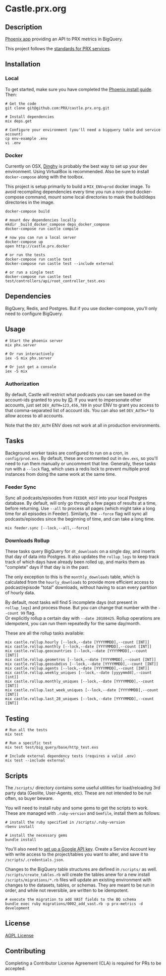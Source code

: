 # Castle.prx.org

## Description

[Phoenix app](http://www.phoenixframework.org) providing an API to PRX metrics in BigQuery.

This project follows the [standards for PRX services](https://github.com/PRX/meta.prx.org/wiki/Project-Standards#services).

## Installation

### Local

To get started, make sure you have completed the [Phoenix install guide](https://hexdocs.pm/phoenix/installation.html#content).  Then:

```
# Get the code
git clone git@github.com:PRX/castle.prx.org.git

# Install dependencies
mix deps.get

# Configure your environment (you'll need a bigquery table and service account)
cp env-example .env
vi .env
```

### Docker

Currently on OSX, [Dinghy](https://github.com/codekitchen/dinghy) is probably
the best way to set up your dev environment.  Using VirtualBox is recommended.
Also be sure to install `docker-compose` along with the toolbox.

This project is setup primarily to build a `MIX_ENV=prod` docker image. To avoid
recompiling dependencies every time you run a non-prod docker-compose command,
mount some local directories to mask the build/deps directories in the image.

```
docker-compose build

# mount dev dependencies locally
mkdir _build_docker_compose deps_docker_compose
docker-compose run castle compile

# now you can run a local server
docker-compose up
open http://castle.prx.docker

# or run the tests
docker-compose run castle test
docker-compose run castle test --include external

# or run a single test
docker-compose run castle test test/controllers/api/root_controller_test.exs
```

## Dependencies

BigQuery, Redis, and Postgres.  But if you use docker-compose, you'll only need
to configure BigQuery.

## Usage

```
# Start the phoenix server
mix phx.server

# Or run interactively
iex -S mix phx.server

# Or just get a console
iex -S mix
```

### Authorization

By default, Castle will restrict what podcasts you can see based on the
account-ids granted to you by [ID](https://github.com/PRX/id.prx.org). If you
want to impersonate other accounts, just set `DEV_AUTH=123,456,789` in your
ENV to grant you access to that comma-separated list of account ids. You can
also set `DEV_AUTH=*` to allow access to all accounts.

Note that the `DEV_AUTH` ENV does not work at all in production environments.

## Tasks

Background worker tasks are configured to run on a cron, in `config/prod.exs`.
By default, these are commented out in `dev.exs`, so you'll need to run them
manually or uncomment that line.  Generally, these tasks run with a `--lock`
flag, which uses a redis lock to prevent multiple prod instances from doing the
same work at the same time.

### Feeder Sync

Sync all podcasts/episodes from `FEEDER_HOST` into your local Postgres database.
By default, will only go through a few pages of results at a time, before
returning.  Use `--all` to process all pages (which might take a long time for
all episodes in Feeder).  Similarly, the `--force` flag will sync all
podcasts/episodes since the beginning of time, and can take a long time.

```
mix feeder.sync [--lock,--all,--force]
```

### Downloads Rollup

These tasks query BigQuery for `dt_downloads` on a single day, and inserts that
day of data into Postgres.  It also updates the `rollup_logs` to keep  track
track of which days have already been rolled up, and marks them as "complete"
days if that day is in the past.

The only exception to this is the `monthly_downloads` table, which is calculated
from the `hourly_downloads` to provide more efficient access to podcast/episode
"total" downloads, without having to scan every partition of hourly data.

By default, most tasks will find 5 incomplete days (not present in `rollup_logs`)
and process those.  But you can change that number with the `--count 99` flag.  
Or explicitly rollup a certain day with `--date 20180425`.  Rollup operations
are idempotent, you can run them repeatedly for the same day/month.

These are all the rollup tasks available:

```
mix castle.rollup.hourly [--lock,--date [YYYYMMDD],--count [INT]]
mix castle.rollup.monthly [--lock,--date [YYYYMMDD],--count [INT]]
mix castle.rollup.geocountries [--lock,--date [YYYYMMDD],--count [INT]]
mix castle.rollup.geometros [--lock,--date [YYYYMMDD],--count [INT]]
mix castle.rollup.geosubdivs [--lock,--date [YYYYMMDD],--count [INT]]
mix castle.rollup.agents [--lock,--date [YYYYMMDD],--count [INT]]
mix castle.rollup.weekly_uniques [--lock,--date [yyyymmdd],--count [int]]
mix castle.rollup.monthly_uniques [--lock,--date [YYYYMMDD],--count [INT]]
mix castle.rollup.last_week_uniques [--lock,--date [YYYYMMDD],--count [INT]]
mix castle.rollup.last_28_uniques [--lock,--date [YYYYMMDD],--count [INT]]
```

## Testing

```
# Run all the tests
mix test

# Run a specific test
mix test test/big_query/base/http_test.exs

# Include external dependency tests (requires a valid .env)
mix test --include external
```

## Scripts

The `/scripts/` directory contains some useful utilities for load/reloading
3rd party data (Geolite, User-Agents, etc).  These are not intended to be run
often, so buyer beware.

You will need to install ruby and some gems to get the scripts to work.
These are managed with `.ruby-version` and `Gemfile`, install them as follows:
```
# install the ruby specified in /scripts/.ruby-version
rbenv install

# install the necessary gems
bundle install
```

You'll also need to [set up a Google API key](https://support.google.com/googleapi/answer/6158862).
Create a Service Account key with write access to the project/tables you want to
alter, and save it to `/scripts/.credentials.json`.

Changes to the BigQuery table structures are defined in `/scripts/` as well.
`/scripts/create_tables.rb` will create the tables anew for a new install
`/scripts/migrations/*.rb` files will update an existing environment with changes to the datasets, tables, or schemas.
They are meant to be run in order, and while not reversible, are written to be idempotent.
```
# execute the migration to add VAST fields to the BQ schema
bundle exec ruby migrations/0002_add_vast.rb -p prx-metrics -d development
```

## License

[AGPL License](https://www.gnu.org/licenses/agpl-3.0.html)

## Contributing

Completing a Contributor License Agreement (CLA) is required for PRs to be accepted.

